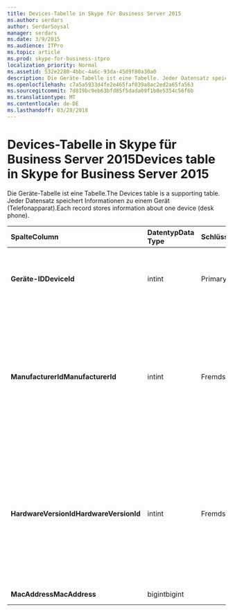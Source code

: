 ```yaml
---
title: Devices-Tabelle in Skype für Business Server 2015
ms.author: serdars
author: SerdarSoysal
manager: serdars
ms.date: 3/9/2015
ms.audience: ITPro
ms.topic: article
ms.prod: skype-for-business-itpro
localization_priority: Normal
ms.assetid: 532e2280-4bbc-4a6c-93da-45d9f80a30a0
description: Die Geräte-Tabelle ist eine Tabelle. Jeder Datensatz speichert Informationen zu einem Gerät (Telefonapparat).
ms.openlocfilehash: c7a5a5933d4fe2e465faf039a8ac2ed2a65fa563
ms.sourcegitcommit: 7d819bc9eb63bfd85f5dada09f1b8e5354c56f6b
ms.translationtype: MT
ms.contentlocale: de-DE
ms.lasthandoff: 03/28/2018
---
```

# <a name="devices-table-in-skype-for-business-server-2015"></a><span data-ttu-id="53af4-104">Devices-Tabelle in Skype für Business Server 2015</span><span class="sxs-lookup"><span data-stu-id="53af4-104">Devices table in Skype for Business Server 2015</span></span>
 
<span data-ttu-id="53af4-105">Die Geräte-Tabelle ist eine Tabelle.</span><span class="sxs-lookup"><span data-stu-id="53af4-105">The Devices table is a supporting table.</span></span> <span data-ttu-id="53af4-106">Jeder Datensatz speichert Informationen zu einem Gerät (Telefonapparat).</span><span class="sxs-lookup"><span data-stu-id="53af4-106">Each record stores information about one device (desk phone).</span></span>
  
|<span data-ttu-id="53af4-107">**Spalte**</span><span class="sxs-lookup"><span data-stu-id="53af4-107">**Column**</span></span>|<span data-ttu-id="53af4-108">**Datentyp**</span><span class="sxs-lookup"><span data-stu-id="53af4-108">**Data Type**</span></span>|<span data-ttu-id="53af4-109">**Schlüssel/Index**</span><span class="sxs-lookup"><span data-stu-id="53af4-109">**Key/Index**</span></span>|<span data-ttu-id="53af4-110">**Details**</span><span class="sxs-lookup"><span data-stu-id="53af4-110">**Details**</span></span>|
|:-----|:-----|:-----|:-----|
|<span data-ttu-id="53af4-111">**Geräte-ID**</span><span class="sxs-lookup"><span data-stu-id="53af4-111">**DeviceId**</span></span> <br/> |<span data-ttu-id="53af4-112">int</span><span class="sxs-lookup"><span data-stu-id="53af4-112">int</span></span>  <br/> |<span data-ttu-id="53af4-113">Primary</span><span class="sxs-lookup"><span data-stu-id="53af4-113">Primary</span></span>  <br/> |<span data-ttu-id="53af4-114">Eindeutige Zahl, die diese Hardwareversion identifiziert.</span><span class="sxs-lookup"><span data-stu-id="53af4-114">Unique number identifying this hardware version.</span></span>  <br/> |
|<span data-ttu-id="53af4-115">**ManufacturerId**</span><span class="sxs-lookup"><span data-stu-id="53af4-115">**ManufacturerId**</span></span> <br/> |<span data-ttu-id="53af4-116">int</span><span class="sxs-lookup"><span data-stu-id="53af4-116">int</span></span>  <br/> |<span data-ttu-id="53af4-117">Fremdschlüssel</span><span class="sxs-lookup"><span data-stu-id="53af4-117">Foreign</span></span>  <br/> |<span data-ttu-id="53af4-118">Hersteller des dieses Gerät.</span><span class="sxs-lookup"><span data-stu-id="53af4-118">Manufacturer of this device.</span></span> <span data-ttu-id="53af4-119">[Manufacturers-Tabelle in Skype für Business Server 2015](manufacturers.md) Weitere Informationen finden Sie.</span><span class="sxs-lookup"><span data-stu-id="53af4-119">See the [Manufacturers table in Skype for Business Server 2015](manufacturers.md) for more information.</span></span> <br/> |
|<span data-ttu-id="53af4-120">**HardwareVersionId**</span><span class="sxs-lookup"><span data-stu-id="53af4-120">**HardwareVersionId**</span></span> <br/> |<span data-ttu-id="53af4-121">int</span><span class="sxs-lookup"><span data-stu-id="53af4-121">int</span></span>  <br/> |<span data-ttu-id="53af4-122">Fremdschlüssel</span><span class="sxs-lookup"><span data-stu-id="53af4-122">Foreign</span></span>  <br/> |<span data-ttu-id="53af4-123">Hardwareversion dieses Geräts.</span><span class="sxs-lookup"><span data-stu-id="53af4-123">Hardware version of this device.</span></span> <span data-ttu-id="53af4-124">[HardwareVersions-Tabelle in Skype für Business Server 2015](hardwareversions.md) Weitere Informationen finden Sie.</span><span class="sxs-lookup"><span data-stu-id="53af4-124">See the [HardwareVersions table in Skype for Business Server 2015](hardwareversions.md) for more information.</span></span> <br/> |
|<span data-ttu-id="53af4-125">**MacAddress**</span><span class="sxs-lookup"><span data-stu-id="53af4-125">**MacAddress**</span></span> <br/> |<span data-ttu-id="53af4-126">bigint</span><span class="sxs-lookup"><span data-stu-id="53af4-126">bigint</span></span>  <br/> ||<span data-ttu-id="53af4-127">MAC-Adresse</span><span class="sxs-lookup"><span data-stu-id="53af4-127">MAC Address</span></span>  <br/> |
   

